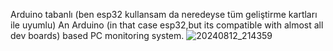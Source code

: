 Arduino tabanlı (ben esp32 kullansam da neredeyse tüm geliştirme kartları ile uyumlu)
An Arduino (in that case esp32,but its compatible with almost all dev boards) based PC monitoring system.
![20240812_214359](https://github.com/user-attachments/assets/dcbf0e24-2158-4b76-a68e-d8b15ddf6405)

